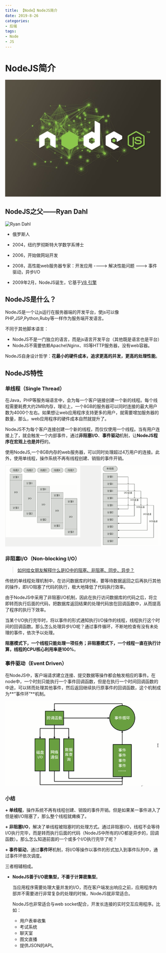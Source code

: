 ```yaml
---
title: 【Node】NodeJS简介
date: 2019-8-26
categories: 
- 后端
tags: 
- Node
- JS
---
```


# NodeJS简介

![NodeJS](../../../images/node/nodejs.jpg)

## NodeJS之父——Ryan Dahl

![Ryan Dahl](http://5b0988e595225.cdn.sohucs.com/images/20180209/169cc889fd1846dba289e177c84b0312.jpeg) 

+ 俄罗斯人

+ 2004，纽约罗彻斯特大学数学系博士

+ 2006，开始做网站开发

+ 2008，高性能web服务器专家：开发应用 ----> 解决性能问题 ---> 事件驱动，异步I/O

+ 2009年2月，NodeJS诞生，它基于[V8 引擎](https://www.jianshu.com/p/2d4532888cf5)

  

## NodeJS是什么？

NodeJS是一个让js运行在服务器端的开发平台，使js可以像PHP,JSP,Python,Ruby等一样作为服务端开发语言。

不同于其他脚本语言：

+ NodeJS不是一门独立的语言，而是js语言开发平台（其他既是语言也是平台）
+ NodeJS不需要依赖Apache\Nginx、IIS等HTTP服务器，没有web容器。

NodeJS自身设计哲学：**花最小的硬件成本，追求更高的并发，更高的处理性能**。

## NodeJS特性

### 单线程（Single Thread）

在Java，PHP等服务端语言中，会为每一个客户链接创建一个新的线程。每个线程需要耗费大约2MB内存，理论上，一个8GB的服务器可以同时连接的最大用户数为4000个左右。如果想让web应用程序支持更多的用户，就需要增加服务器的数量，那么，web应用程序的硬件成本自然就提升了。 

NodeJS不为每个客户连接创建一个新的线程，而仅仅使用一个线程。当有用户连接上了，就会触发一个内部事件，通过**非阻塞I/O**、**事件驱动**机制，让**NodeJS程序在宏观上也是并行**的。

使用NodeJS,一个8GB内存的web服务器，可以同时处理超过4万用户的连接。此外，使用单线程，操作系统不再有线程创建、销毁的事件开销。

![多线程I/O与单线程I/O](../../../images/node/multi-single-process.png)

### 

### 非阻塞I/O（Non-blocking I/O）

> [如何给女朋友解释什么是IO中的阻塞、非阻塞、同步、异步？](https://juejin.im/post/5b94e2995188255c5c45d0ec)

传统的单线程处理机制中，在访问数据库的时候，要等待数据返回之后再执行其他的操作，即I/O阻塞了代码的执行，极大地降低了代码执行效率。

由于NodeJS中采用了非阻塞I/O机制，因此在执行访问数据库的代码之后，将立即转而执行后面的代码，把数据库返回结果的处理代码放在回调函数中，从而提高了程序的执行下效率。

当某个I/O执行完毕时，将以事件的形式通知执行I/O操作的线程，线程执行这个时间的回调函数。那么怎么处理异步I/O呢？通过事件循环，不断地检查有没有未处理的事件，依次予以处理。

**阻塞模式下，一个线程只能处理一项任务；非阻塞模式下，一个线程一直在执行计算，线程的CPU核心利用率是100%**。

### 事件驱动（Event Driven）

在NodeJS中，客户端请求建立连接、提交数据等操作都会触发相应的事件。在node中，一个时刻只能执行一个事件回调函数，但是在执行一个时间回调函数的中途，可以转而处理其他事件，然后返回继续执行原事件的回调函数，这个机制成为**“事件环”**机制。

![事件环](../../../images/node/event-loop.png)



### 小结

**+ 单线程**，操作系统不再有线程创建、销毁的事件开销。但是如果某一事件进入了但是被I/O阻塞了，那么整个线程就瘫痪了。

**+ 非阻塞I/O**，解决了单线程被阻塞时的处理方式。通过非阻塞I/O，线程不会等待I/O执行完毕，而是转而执行后面的代码（NodeJS中所有的I/O都是异步的，回调函数）。那么怎么知道前面的一个或多个I/O执行完毕了呢？

**+ 事件驱动**，通过**事件环**机制，将I/O等操作以事件的形式加入到事件队列中，通过事件环依次调度。

三者相辅相成。

+ **NodeJS善于I/O密集型，不善于计算密集型**。

  当应用程序需要处理大量并发的I/O，而在客户端发出响应之前，应用程序内部并不需要进行非常复杂的处理的时候，NodeJS就非常适合。

  NodeJS也非常适合与web socket配合，开发长连接的实时交互应用程序。比如：

  + 用户表单收集
  + 考试系统
  + 聊天室
  + 图文直播
  + 提供JSON的API。
